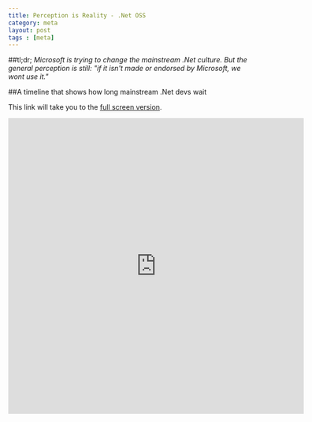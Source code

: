 ```yaml
---
title: Perception is Reality - .Net OSS
category: meta
layout: post
tags : [meta]
---
```


##tl;dr;
_Microsoft is trying to change the mainstream .Net culture. But the general perception is still: "if it isn't made or endorsed by Microsoft, we wont use it."_

##A timeline that shows how long mainstream .Net devs wait

This link will take you to the [full screen version](http://tinyurl.com/lbgqdej).

<iframe src="http://tinyurl.com/mpu4tbv" width="600" height="600" frameborder="0"></iframe>
